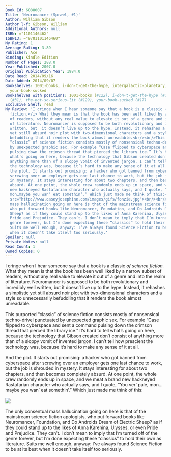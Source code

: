 ```yaml
---
Book Id: 6088007
Title: 'Neuromancer (Sprawl, #1)'
Author: William Gibson
Author l-f: Gibson, William
Additional Authors: null
ISBN: ="110114646X"
ISBN13: ="9781101146460"
My Rating: 1
Average Rating: 3.89
Publisher: Ace
Binding: Kindle Edition
Number of Pages: 288.0
Year Published: 2007.0
Original Publication Year: 1984.0
Date Read: 2014/09/16
Date Added: 2014/09/07
Bookshelves: 1001-books, i-don-t-get-the-hype, intergalactic-planetary, the-not-so-serious-lit,
  your-book-sucked
Bookshelves with positions: 1001-books (#122), i-don-t-get-the-hype (#14), intergalactic-planetary
  (#31), the-not-so-serious-lit (#129), your-book-sucked (#17)
Exclusive Shelf: read
My Review: 'I cringe when I hear someone say that a book is a classic <i>of science
  fiction.</i> What they mean is that the book has been well liked by a narrow subset
  of readers, without any real value to elevate it out of a genre and into the realm
  of literature. Neuromancer is supposed to be both revolutionary and incredibly well
  written, but  it doesn’t live up to the hype. Instead, it rehashes a simplistic
  yet still absurd noir plot with two-dimensional characters and a style so unnecessarily
  befuddling that it renders the book almost unreadable.<br/><br/>This  purported
  “classic” of science fiction consists mostly of nonsensical techno-drivel punctuated
  by unexpected graphic sex. For example “Case flipped to cyberspace and sent a command
  pulsing down the crimson thread that pierced the library ice.” It’s hard to tell
  what’s going on here, because the technology that Gibson created don’t consist of
  anything more than of a sloppy vomit of invented jargon. I can’t tell how prescient
  the technology was, because it’s hard to make any sense of it at all.<br/><br/>And
  the plot. It starts out promising: a hacker who got banned from cyberspace after
  screwing over an employer gets one last chance to work, but the job is shrouded
  in mystery. It stays interesting for about two chapters, and then becomes completely
  absurd. At one point, the whole crew randomly ends up in space, and we meat a brand
  new hackneyed Rastafarian character who actually says, and I quote, “You ver’ pale,
  mon…maybe you wan’ eat somethin’.” Which just made me think of this:<br/><br/><img
  src="http://www.caseyjosephine.com/images/gifs/fonzie.jpg"><br/><br/>The only consentual
  mass hallucination going on here is that of the mainstream science fiction apologists,
  who put forward books like Neuromancer, Foundation, and Do Androids Dream of Electric
  Sheep? as if they could stand up to the likes of Anna Karenina, Ulysses, or even
  Pride and Prejudice. They can’t. I don’t mean to imply that I’m turned off of the
  genre forever, but I’m done expecting these “classics” to hold their own as literature.
  Suits me well enough, anyway: I’ve always found Science Fiction to be at its best
  when it doesn’t take itself too seriously.'
Spoiler: null
Private Notes: null
Read Count: 1
Owned Copies: 0
---
```


I cringe when I hear someone say that a book is a classic <i>of science fiction.</i> What they mean is that the book has been well liked by a narrow subset of readers, without any real value to elevate it out of a genre and into the realm of literature. Neuromancer is supposed to be both revolutionary and incredibly well written, but  it doesn’t live up to the hype. Instead, it rehashes a simplistic yet still absurd noir plot with two-dimensional characters and a style so unnecessarily befuddling that it renders the book almost unreadable.<br/><br/>This  purported “classic” of science fiction consists mostly of nonsensical techno-drivel punctuated by unexpected graphic sex. For example “Case flipped to cyberspace and sent a command pulsing down the crimson thread that pierced the library ice.” It’s hard to tell what’s going on here, because the technology that Gibson created don’t consist of anything more than of a sloppy vomit of invented jargon. I can’t tell how prescient the technology was, because it’s hard to make any sense of it at all.<br/><br/>And the plot. It starts out promising: a hacker who got banned from cyberspace after screwing over an employer gets one last chance to work, but the job is shrouded in mystery. It stays interesting for about two chapters, and then becomes completely absurd. At one point, the whole crew randomly ends up in space, and we meat a brand new hackneyed Rastafarian character who actually says, and I quote, “You ver’ pale, mon…maybe you wan’ eat somethin’.” Which just made me think of this:<br/><br/><img src="http://www.caseyjosephine.com/images/gifs/fonzie.jpg"><br/><br/>The only consentual mass hallucination going on here is that of the mainstream science fiction apologists, who put forward books like Neuromancer, Foundation, and Do Androids Dream of Electric Sheep? as if they could stand up to the likes of Anna Karenina, Ulysses, or even Pride and Prejudice. They can’t. I don’t mean to imply that I’m turned off of the genre forever, but I’m done expecting these “classics” to hold their own as literature. Suits me well enough, anyway: I’ve always found Science Fiction to be at its best when it doesn’t take itself too seriously.
